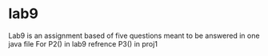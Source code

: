 # lab9
Lab9 is an assignment based of five questions meant to be answered in one java file
For P2() in lab9 refrence P3() in proj1
